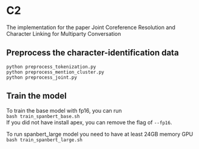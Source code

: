# C2
The implementation for the paper Joint Coreference Resolution and Character Linking for Multiparty Conversation


## Preprocess the character-identification data
`python preprocess_tokenization.py` \
`python preprocess_mention_cluster.py` \
`python preprocess_joint.py`


## Train the model
To train the base model with fp16, you can run \
`bash train_spanbert_base.sh` \
If you did not have install apex, you can remove the flag of `--fp16`.

To run spanbert_large model you need to have at least 24GB memory GPU\
`bash train_spanbert_large.sh` 


